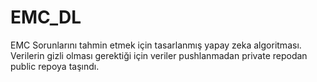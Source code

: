 # EMC_DL
<p>EMC Sorunlarını tahmin etmek için tasarlanmış yapay zeka algoritması. Verilerin gizli olması gerektiği için veriler pushlanmadan private repodan public repoya taşındı.</p>

